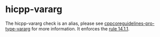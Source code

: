 hicpp-vararg
============

The <span class="title-ref">hicpp-vararg</span> check is an alias,
please see
[cppcoreguidelines-pro-type-vararg](https://clang.llvm.org/extra/clang-tidy/checks/cppcoreguidelines-pro-type-vararg.html)
for more information. It enforces the [rule
14.1.1](http://www.codingstandard.com/section/14-1-template-declarations/).
